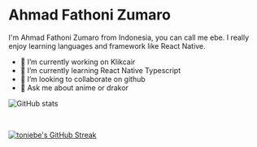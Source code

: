 # Ahmad Fathoni Zumaro
I'm Ahmad Fathoni Zumaro from Indonesia, you can call me ebe. I really enjoy learning languages and framework like React Native.

- 🔭 I’m currently working on Klikcair
- 🌱 I’m currently learning React Native Typescript
- 👯 I’m looking to collaborate on github 
- 💬 Ask me about anime or drakor

![GitHub stats](https://github-readme-stats.vercel.app/api?username=toniebe&show_icons=true)  

<br />  

[![toniebe's GitHub Streak](https://github-readme-streak-stats.herokuapp.com?user=toniebe&theme=tokyonight&hide_border=true&border_radius=6&date_format=j%20M%5B%20Y%5D)](https://git.io/streak-stats)


